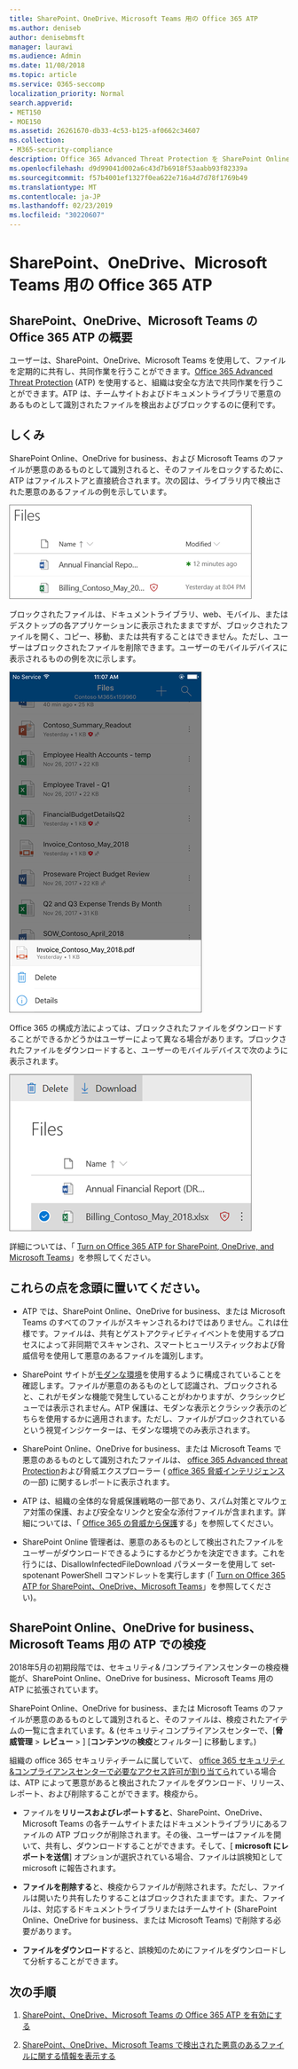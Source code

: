 ```yaml
---
title: SharePoint、OneDrive、Microsoft Teams 用の Office 365 ATP
ms.author: deniseb
author: denisebmsft
manager: laurawi
ms.audience: Admin
ms.date: 11/08/2018
ms.topic: article
ms.service: O365-seccomp
localization_priority: Normal
search.appverid:
- MET150
- MOE150
ms.assetid: 26261670-db33-4c53-b125-af0662c34607
ms.collection:
- M365-security-compliance
description: Office 365 Advanced Threat Protection を SharePoint Online、OneDrive for business、Microsoft Teams のファイルに拡張して、組織にとってより安全なコラボレーションを可能にします。
ms.openlocfilehash: d9d99041d002a6c43d7b6918f53aabb93f82339a
ms.sourcegitcommit: f57b4001ef1327f0ea622e716a4d7d78f1769b49
ms.translationtype: MT
ms.contentlocale: ja-JP
ms.lasthandoff: 02/23/2019
ms.locfileid: "30220607"
---
```

# <a name="office-365-atp-for-sharepoint-onedrive-and-microsoft-teams"></a>SharePoint、OneDrive、Microsoft Teams 用の Office 365 ATP

## <a name="overview-of-office-365-atp-for-sharepoint-onedrive-and-microsoft-teams"></a>SharePoint、OneDrive、Microsoft Teams の Office 365 ATP の概要

ユーザーは、SharePoint、OneDrive、Microsoft Teams を使用して、ファイルを定期的に共有し、共同作業を行うことができます。[Office 365 Advanced Threat Protection](office-365-atp.md) (ATP) を使用すると、組織は安全な方法で共同作業を行うことができます。ATP は、チームサイトおよびドキュメントライブラリで悪意のあるものとして識別されたファイルを検出およびブロックするのに便利です。  
  
## <a name="how-it-works"></a>しくみ

SharePoint Online、OneDrive for business、および Microsoft Teams のファイルが悪意のあるものとして識別されると、そのファイルをロックするために、ATP はファイルストアと直接統合されます。次の図は、ライブラリ内で検出された悪意のあるファイルの例を示しています。
  
[![悪意のあるものとして検出された OneDrive for business のファイル](media/2bba71cc-7ad1-4799-8b9d-d56f923db3a7.png)](https://support.office.com/article/01e902ad-a903-4e0f-b093-1e1ac0c37ad2)
  
ブロックされたファイルは、ドキュメントライブラリ、web、モバイル、またはデスクトップの各アプリケーションに表示されたままですが、ブロックされたファイルを開く、コピー、移動、または共有することはできません。ただし、ユーザーはブロックされたファイルを削除できます。ユーザーのモバイルデバイスに表示されるものの例を次に示します。
  
[![onedrive モバイルアプリから onedrive for business からブロックされたファイルを削除する](media/cb1c1705-fd0a-45b8-9a26-c22503011d54.png)](https://support.office.com/article/01e902ad-a903-4e0f-b093-1e1ac0c37ad2)
  
Office 365 の構成方法によっては、ブロックされたファイルをダウンロードすることができるかどうかはユーザーによって異なる場合があります。ブロックされたファイルをダウンロードすると、ユーザーのモバイルデバイスで次のように表示されます。
  
[![OneDrive for business でブロックされたファイルをダウンロードする](media/be288a82-bdd8-4371-93d8-1783db3b61bc.png)](https://support.office.com/article/01e902ad-a903-4e0f-b093-1e1ac0c37ad2)
  
詳細については、「 [Turn on Office 365 ATP for SharePoint, OneDrive, and Microsoft Teams](turn-on-atp-for-spo-odb-and-teams.md)」を参照してください。
  
## <a name="keep-these-points-in-mind"></a>これらの点を念頭に置いてください。

- ATP では、SharePoint Online、OneDrive for business、または Microsoft Teams のすべてのファイルがスキャンされるわけではありません。これは仕様です。ファイルは、共有とゲストアクティビティイベントを使用するプロセスによって非同期でスキャンされ、スマートヒューリスティックおよび脅威信号を使用して悪意のあるファイルを識別します。

- SharePoint サイトが[モダンな環境](https://docs.microsoft.com/sharepoint/guide-to-sharepoint-modern-experience)を使用するように構成されていることを確認します。ファイルが悪意のあるものとして認識され、ブロックされると、これがモダンな機能で発生していることがわかりますが、クラシックビューでは表示されません。ATP 保護は、モダンな表示とクラシック表示のどちらを使用するかに適用されます。ただし、ファイルがブロックされているという視覚インジケーターは、モダンな環境でのみ表示されます。
    
- SharePoint Online、OneDrive for business、または Microsoft Teams で悪意のあるものとして識別されたファイルは、 [office 365 Advanced threat Protection](view-reports-for-atp.md)および脅威エクスプローラー ( [office 365 脅威インテリジェンス](office-365-ti.md)の一部) に関するレポートに表示されます。
    
- ATP は、組織の全体的な脅威保護戦略の一部であり、スパム対策とマルウェア対策の保護、および安全なリンクと安全な添付ファイルが含まれます。詳細については、「 [Office 365 の脅威から保護](protect-against-threats.md)する」を参照してください。
    
- SharePoint Online 管理者は、悪意のあるものとして検出されたファイルをユーザーがダウンロードできるようにするかどうかを決定できます。これを行うには、DisallowInfectedFileDownload パラメーターを使用して set-spotenant PowerShell コマンドレットを実行します (「 [Turn on Office 365 ATP for SharePoint、OneDrive、Microsoft Teams](turn-on-atp-for-spo-odb-and-teams.md)」を参照してください)。
    
## <a name="quarantine-in-atp-for-sharepoint-online-onedrive-for-business-and-microsoft-teams"></a>SharePoint Online、OneDrive for business、Microsoft Teams 用の ATP での検疫

 2018年5月の初期[](quarantine-email-messages.md)段階では、セキュリティ&amp; /コンプライアンスセンターの検疫機能が、SharePoint Online、OneDrive for business、Microsoft Teams 用の ATP に拡張されています。
  
SharePoint Online、OneDrive for business、または Microsoft Teams のファイルが悪意のあるものとして識別されると、そのファイルは、検疫されたアイテムの一覧に含まれています。&amp; (セキュリティコンプライアンスセンターで、[**脅威管理** \> **レビュー** \> ] [**コンテンツ**の**検疫**とフィルター] に移動します。) 
  
組織の office 365 セキュリティチームに属していて、 [office 365 セキュリティ&amp;コンプライアンスセンターで必要なアクセス許可が割り当てら](permissions-in-the-security-and-compliance-center.md)れている場合は、ATP によって悪意があると検出されたファイルをダウンロード、リリース、レポート、および削除することができます。検疫から。
  
- ファイルを**リリースおよびレポートすると**、SharePoint、OneDrive、Microsoft Teams の各チームサイトまたはドキュメントライブラリにあるファイルの ATP ブロックが削除されます。その後、ユーザーはファイルを開いて、共有し、ダウンロードすることができます。そして、[ **microsoft にレポートを送信**] オプションが選択されている場合、ファイルは誤検知として microsoft に報告されます。 
    
- **ファイルを削除する**と、検疫からファイルが削除されます。ただし、ファイルは開いたり共有したりすることはブロックされたままです。また、ファイルは、対応するドキュメントライブラリまたはチームサイト (SharePoint Online、OneDrive for business、または Microsoft Teams) で削除する必要があります。 
    
- **ファイルをダウンロード**すると、誤検知のためにファイルをダウンロードして分析することができます。 
    
## <a name="next-steps"></a>次の手順

1. [SharePoint、OneDrive、Microsoft Teams の Office 365 ATP を有効にする](turn-on-atp-for-spo-odb-and-teams.md)
    
2. [SharePoint、OneDrive、Microsoft Teams で検出された悪意のあるファイルに関する情報を表示する](malicious-files-detected-in-spo-odb-or-teams.md)
    
